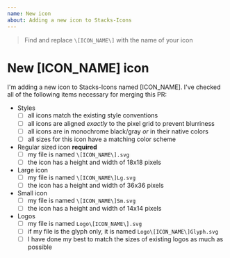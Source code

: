 ```yaml
---
name: New icon
about: Adding a new icon to Stacks-Icons
---
```


> Find and replace `\[ICON_NAME\]` with the name of your icon

# New \[ICON_NAME\] icon

I'm adding a new icon to Stacks-Icons named \[ICON_NAME\]. I've checked all of the following items necessary for merging this PR:

- Styles
  - [ ] all icons match the existing style conventions
  - [ ] all icons are aligned _exactly_ to the pixel grid to prevent blurriness
  - [ ] all icons are in monochrome black/gray _or_ in their native colors
  - [ ] all sizes for this icon have a matching color scheme
- Regular sized icon **required**
  - [ ] my file is named `\[ICON_NAME\].svg`
  - [ ] the icon has a height and width of 18x18 pixels
- Large icon
  - [ ] my file is named `\[ICON_NAME\]Lg.svg`
  - [ ] the icon has a height and width of 36x36 pixels
- Small icon
  - [ ] my file is named `\[ICON_NAME\]Sm.svg`
  - [ ] the icon has a height and width of 14x14 pixels
- Logos
  - [ ] my file is named `Logo\[ICON_NAME\].svg`
  - [ ] if my file is the glyph only, it is named `Logo\[ICON_NAME\]Glyph.svg`
  - [ ] I have done my best to match the sizes of existing logos as much as possible
